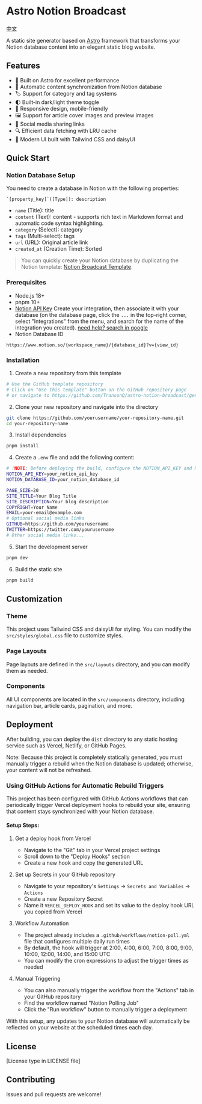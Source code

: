 # Astro Notion Broadcast

[中文](/README.zh-CN.md)

A static site generator based on [Astro](https://astro.build/) framework that transforms your Notion database content into an elegant static blog website.

## Features

- 🚀 Built on Astro for excellent performance
- 📝 Automatic content synchronization from Notion database
- 🏷️ Support for category and tag systems
- 🌓 Built-in dark/light theme toggle
- 📱 Responsive design, mobile-friendly
- 🖼️ Support for article cover images and preview images
- 🔗 Social media sharing links
- 🔍 Efficient data fetching with LRU cache
- 🎨 Modern UI built with Tailwind CSS and daisyUI

## Quick Start

### Notion Database Setup

You need to create a database in Notion with the following properties:

```
`[property_key]`([Type]): description
```

- `name` (Title): title
- `content` (Text): content - supports rich text in Markdown format and automatic code syntax highlighting.
- `category` (Select): category
- `tags` (Multi-select): tags
- `url` (URL): Original article link
- `created_at` (Creation Time): Sorted

> You can quickly create your Notion database by duplicating the Notion template: [Notion Broadcast Template](https://shard-pint-734.notion.site/1eb4be1c91708053803feeafaebd3c14?v=1eb4be1c9170802ea1e7000ce0f6f42f&pvs=4).

### Prerequisites

- Node.js 18+
- pnpm 10+
- [Notion API Key](https://www.notion.so/profile/integrations)
  Create your integration, then associate it with your database (on the database page, click the `...` in the top-right corner, select "Integrations" from the menu, and search for the name of the integration you created). [need help? search in google](https://www.google.com/search?q=how%20to%20create%20notion%20integration%20api%20key)
- Notion Database ID

```
https://www.notion.so/{workspace_name}/{database_id}?v={view_id}
```

### Installation

1. Create a new repository from this template

```bash
# Use the GitHub template repository
# Click on "Use this template" button on the GitHub repository page
# or navigate to https://github.com/TransonQ/astro-notion-broadcast/generate
```

2. Clone your new repository and navigate into the directory

```bash
git clone https://github.com/yourusername/your-repository-name.git
cd your-repository-name
```

3. Install dependencies

```bash
pnpm install
```

4. Create a `.env` file and add the following content:

```bash
# !NOTE: Before deploying the build, configure the NOTION_API_KEY and NOTION_DATABASE_ID
NOTION_API_KEY=your_notion_api_key
NOTION_DATABASE_ID=your_notion_database_id

PAGE_SIZE=20
SITE_TITLE=Your Blog Title
SITE_DESCRIPTION=Your blog description
COPYRIGHT=Your Name
EMAIL=your-email@example.com
# Optional social media links
GITHUB=https://github.com/yourusername
TWITTER=https://twitter.com/yourusername
# Other social media links...
```

5. Start the development server

```bash
pnpm dev
```

6. Build the static site

```bash
pnpm build
```

## Customization

### Theme

This project uses Tailwind CSS and daisyUI for styling. You can modify the `src/styles/global.css` file to customize styles.

### Page Layouts

Page layouts are defined in the `src/layouts` directory, and you can modify them as needed.

### Components

All UI components are located in the `src/components` directory, including navigation bar, article cards, pagination, and more.

## Deployment

After building, you can deploy the `dist` directory to any static hosting service such as Vercel, Netlify, or GitHub Pages.

Note: Because this project is completely statically generated, you must manually trigger a rebuild when the Notion database is updated; otherwise, your content will not be refreshed.

### Using GitHub Actions for Automatic Rebuild Triggers

This project has been configured with GitHub Actions workflows that can periodically trigger Vercel deployment hooks to rebuild your site, ensuring that content stays synchronized with your Notion database.

#### Setup Steps:

1. Get a deploy hook from Vercel
   - Navigate to the "Git" tab in your Vercel project settings
   - Scroll down to the "Deploy Hooks" section
   - Create a new hook and copy the generated URL

2. Set up Secrets in your GitHub repository
   - Navigate to your repository's `Settings` → `Secrets and Variables` → `Actions`
   - Create a new Repository Secret
   - Name it `VERCEL_DEPLOY_HOOK` and set its value to the deploy hook URL you copied from Vercel

3. Workflow Automation
   - The project already includes a `.github/workflows/notion-poll.yml` file that configures multiple daily run times
   - By default, the hook will trigger at 2:00, 4:00, 6:00, 7:00, 8:00, 9:00, 10:00, 12:00, 14:00, and 15:00 UTC
   - You can modify the cron expressions to adjust the trigger times as needed

4. Manual Triggering
   - You can also manually trigger the workflow from the "Actions" tab in your GitHub repository
   - Find the workflow named "Notion Polling Job"
   - Click the "Run workflow" button to manually trigger a deployment

With this setup, any updates to your Notion database will automatically be reflected on your website at the scheduled times each day.

## License

[License type in LICENSE file]

## Contributing

Issues and pull requests are welcome!
